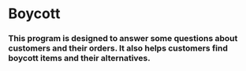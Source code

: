 # Boycott
<h3>This program is designed to answer some questions about customers and their orders. It also helps customers find boycott items and their alternatives.</h3>

